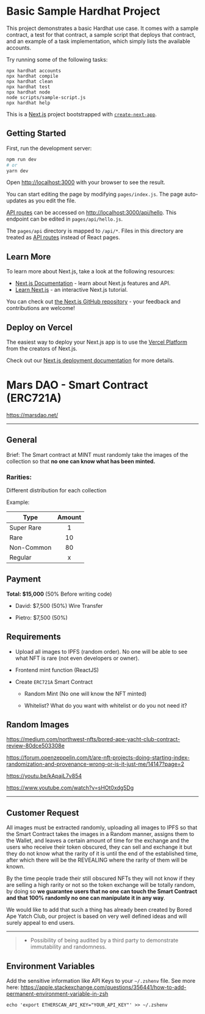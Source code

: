 # Basic Sample Hardhat Project

This project demonstrates a basic Hardhat use case. It comes with a sample contract, a test for that contract, a sample script that deploys that contract, and an example of a task implementation, which simply lists the available accounts.

Try running some of the following tasks:

```shell
npx hardhat accounts
npx hardhat compile
npx hardhat clean
npx hardhat test
npx hardhat node
node scripts/sample-script.js
npx hardhat help
```

This is a [Next.js](https://nextjs.org/) project bootstrapped with [`create-next-app`](https://github.com/vercel/next.js/tree/canary/packages/create-next-app).

## Getting Started

First, run the development server:

```bash
npm run dev
# or
yarn dev
```

Open [http://localhost:3000](http://localhost:3000) with your browser to see the result.

You can start editing the page by modifying `pages/index.js`. The page auto-updates as you edit the file.

[API routes](https://nextjs.org/docs/api-routes/introduction) can be accessed on [http://localhost:3000/api/hello](http://localhost:3000/api/hello). This endpoint can be edited in `pages/api/hello.js`.

The `pages/api` directory is mapped to `/api/*`. Files in this directory are treated as [API routes](https://nextjs.org/docs/api-routes/introduction) instead of React pages.

## Learn More

To learn more about Next.js, take a look at the following resources:

- [Next.js Documentation](https://nextjs.org/docs) - learn about Next.js features and API.
- [Learn Next.js](https://nextjs.org/learn) - an interactive Next.js tutorial.

You can check out [the Next.js GitHub repository](https://github.com/vercel/next.js/) - your feedback and contributions are welcome!

## Deploy on Vercel

The easiest way to deploy your Next.js app is to use the [Vercel Platform](https://vercel.com/new?utm_medium=default-template&filter=next.js&utm_source=create-next-app&utm_campaign=create-next-app-readme) from the creators of Next.js.

Check out our [Next.js deployment documentation](https://nextjs.org/docs/deployment) for more details.

# Mars DAO - Smart Contract (ERC721A)

https://marsdao.net/

<hr />

## General

Brief: The Smart contract at MINT must randomly take the images of the collection so that **no one can know what has been minted.**

### Rarities:

Different distribution for each collection

Example:

| Type       | Amount |
| ---------- | :----: |
| Super Rare |   1    |
| Rare       |   10   |
| Non-Common |   80   |
| Regular    |   x    |

## Payment

**Total: $15,000** (50% Before writing code)

- David: $7,500 (50%) Wire Transfer

- Pietro: $7,500 (50%)

## Requirements

- Upload all images to IPFS (random order). No one will be able to see what NFT is rare (not even developers or owner).

- Frontend mint function (ReactJS)

- Create `ERC721A` Smart Contract

  - Random Mint (No one will know the NFT minted)

  - Whitelist? What do you want with whitelist or do you not need it?

## Random Images

https://medium.com/northwest-nfts/bored-ape-yacht-club-contract-review-80dce503308e

https://forum.openzeppelin.com/t/are-nft-projects-doing-starting-index-randomization-and-provenance-wrong-or-is-it-just-me/14147?page=2

https://youtu.be/kApajL7v854

https://www.youtube.com/watch?v=sHOt0xdg5Dg

<hr />

## Customer Request

All images must be extracted randomly, uploading all images to IPFS so that the Smart Contract takes the images in a Random manner, assigns them to the Wallet, and leaves a certain amount of time for the exchange and the users who receive their token obscured, they can sell and exchange it but they do not know what the rarity of it is until the end of the established time, after which there will be the REVEALING where the rarity of them will be known.

By the time people trade their still obscured NFTs they will not know if they are selling a high rarity or not so the token exchange will be totally random, by doing so **we guarantee users that no one can touch the Smart Contract and that 100% randomly no one can manipulate it in any way**.

We would like to add that such a thing has already been created by Bored Ape Yatch Club, our project is based on very well defined ideas and will surely appeal to end users.

<hr />

> - Possibility of being audited by a third party to demonstrate immutability and randomness.

## Environment Variables

Add the sensitive information like API Keys to your `~/.zshenv` file. See more here: https://apple.stackexchange.com/questions/356441/how-to-add-permanent-environment-variable-in-zsh

`echo 'export ETHERSCAN_API_KEY="YOUR_API_KEY"' >> ~/.zshenv`


